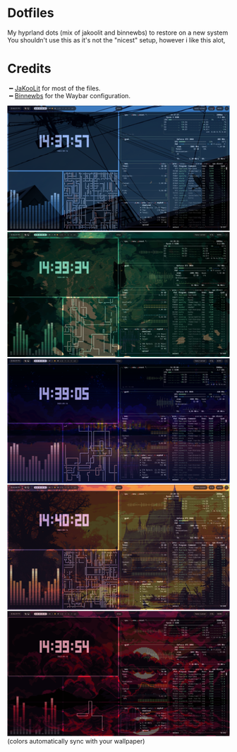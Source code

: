 # Dotfiles
My hyprland dots (mix of jakoolit and binnewbs) to restore on a new system
You shouldn't use this as it's not the "nicest" setup, however i like this alot,

# Credits
╺╸[JaKooLit](https://github.com/JaKooLit/Hyprland-Dots) for most of the files.  
╺╸[Binnewbs](https://github.com/binnewbs/arch-hyprland) for the Waybar configuration.

<img src="assets/blue.png" width="600"/>
<img src="assets/green.png" width="600"/>
<img src="assets/purple.png" width="600"/>
<img src="assets/orange.png" width="600"/>
<img src="assets/red.png" width="600"/>
(colors automatically sync with your wallpaper)

